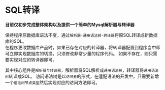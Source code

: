 # SQL转译

**目前仅初步完成整体架构以及提供一个简单的Mysql解析器与转译器**

保持程序原数据库语法不变，通过`解析器-通用语法树-转译器`将原SQL转译成新数据库的SQL。  
在程序更改数据库产品时，如果已存在对应的转译器，将转译器配置到程序当中即可立即实现数据库的切换，只须修改非常少量的程序代码。
如果不存在，则只需要实现对应的转译器即可。

其中核心组件是`解析器与转译器`，解析器将SQL解析成`通用语法树`，转译器将`通用语法树`转译成SQL。
访问语法树是以`访问者`的形式，在适配语法的开发中，只需要新增一个`语法树节点类型`然后实现对应的访问方法即可。

